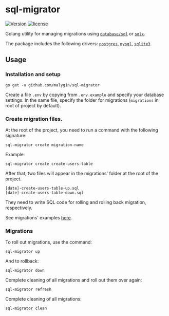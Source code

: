 # sql-migrator

[![Version](https://img.shields.io/badge/version-v0.0.5-green.svg)](https://github.com/malyg1n/sql-migrator/releases)
[![license](http://img.shields.io/badge/license-MIT-red.svg?style=flat)](https://github.com/malyg1n/sql-migrator/blob/master/LICENSE.md)

Golang utility for managing migrations using [`database/sql`](https://golang.org/pkg/database/sql) or [`sqlx`](https://github.com/jmoiron/sqlx).

The package includes the following drivers: [`postgres`](https://github.com/lib/pq), [`mysql`](https://github.com/go-sql-driver/mysql), [`sqlite3`](https://github.com/mattn/go-sqlite3).
## Usage

### Installation and setup
```
go get -u github.com/malyg1n/sql-migrator
```
Create a file `.env` by copying from `.env.example` and specify your database settings.
In the same file, specify the folder for migrations (`migrations` in root of project by default). 
### Create migration files.
At the root of the project, you need to run a command with the following signature:
```bigquery
sql-migrator create migration-name
```
Example:
```bigquery
sql-migrator create create-users-table
```
After that, two files will appear in the migrations' folder at the root of the project.
```bigquery
[date]-create-users-table-up.sql
[date]-create-users-table-down.sql
```
They need to write SQL code for rolling and rolling back migration, respectively.

See migrations' examples [here](https://github.com/malyg1n/sql-migrator/tree/master/examples).
### Migrations
To roll out migrations, use the command:
```bigquery
sql-migrator up
```
And to rollback:
```bigquery
sql-migrator down
```
Complete cleaning of all migrations and roll out them over again:
```bigquery
sql-migrator refresh
```
Complete cleaning of all migrations:
```bigquery
sql-migrator clean
```
